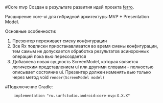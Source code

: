 #Core mvp
Cоздан в результате развития идей проекта  [ferro](https://github.com/MaksTuev/ferro).

Расширение core-ui для гибридной архитектуры MVP + Presentation Model.

Основные особенности:
1. Презентер переживает смену конфигурации
1. Все Rx подписки приостанавливатся во время смены конфигурации, тем самым не допускается обработка результатов асинхронных операций пока вью пересоздается
1. Добавлена новая сущность ScreenModel, которая является логическим представлением ui или другими словами - полностью описывает состояние ui. Презентер должен изменять вью только через метод void ```render(ScreenModel model)```

#Подключение
Gradle:
```
    implementation "ru.surfstudio.android:core-mvp:X.X.X"
```